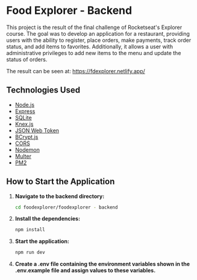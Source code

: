 # Food Explorer - Backend

This project is the result of the final challenge of Rocketseat's Explorer course. The goal was to develop an application for a restaurant, providing users with the ability to register, place orders, make payments, track order status, and add items to favorites. Additionally, it allows a user with administrative privileges to add new items to the menu and update the status of orders.

The result can be seen at: https://fdexplorer.netlify.app/

## Technologies Used

- [Node.js](https://nodejs.org/)
- [Express](https://expressjs.com/)
- [SQLite](https://www.sqlite.org/)
- [Knex.js](http://knexjs.org/)
- [JSON Web Token](https://jwt.io/)
- [BCrypt.js](https://github.com/dcodeIO/bcrypt.js/)
- [CORS](https://developer.mozilla.org/en-US/docs/Web/HTTP/CORS)
- [Nodemon](https://nodemon.io/)
- [Multer](https://www.npmjs.com/package/multer)
- [PM2](https://pm2.keymetrics.io/)

## How to Start the Application

1. **Navigate to the backend directory:**
   ```bash
   cd foodexplorer/foodexplorer - backend
   ```

2. **Install the dependencies:**
   ```bash
   npm install
   ```

3. **Start the application:**
   ```bash
   npm run dev
   ```

4. **Create a .env file containing the environment variables shown in the .env.example file and assign values to these variables.**